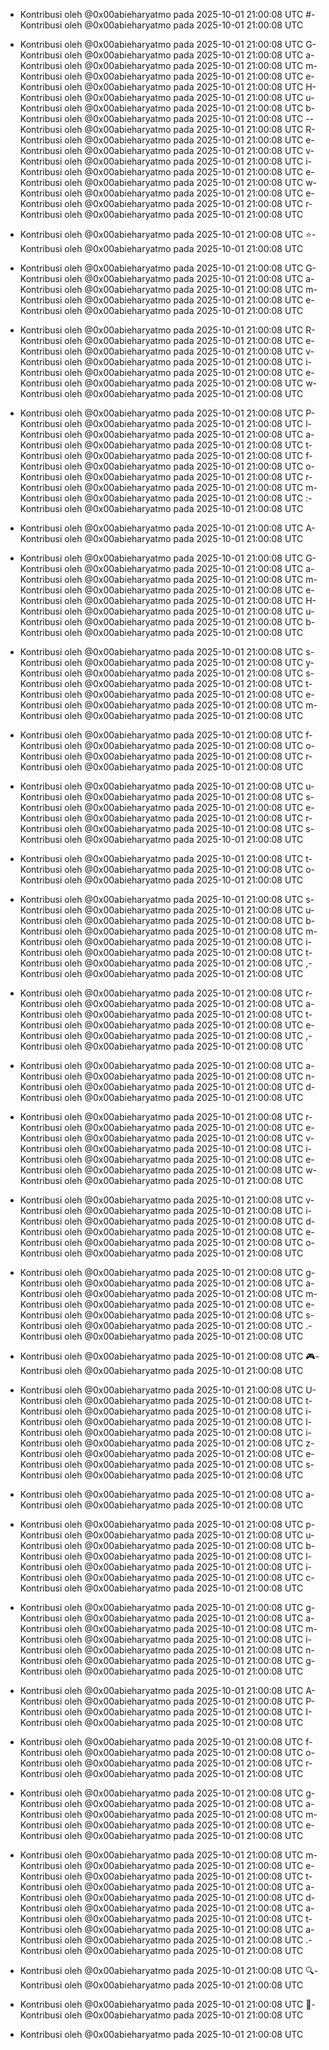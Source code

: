 - Kontribusi oleh @0x00abieharyatmo pada 2025-10-01 21:00:08 UTC
#- Kontribusi oleh @0x00abieharyatmo pada 2025-10-01 21:00:08 UTC
 - Kontribusi oleh @0x00abieharyatmo pada 2025-10-01 21:00:08 UTC
G- Kontribusi oleh @0x00abieharyatmo pada 2025-10-01 21:00:08 UTC
a- Kontribusi oleh @0x00abieharyatmo pada 2025-10-01 21:00:08 UTC
m- Kontribusi oleh @0x00abieharyatmo pada 2025-10-01 21:00:08 UTC
e- Kontribusi oleh @0x00abieharyatmo pada 2025-10-01 21:00:08 UTC
H- Kontribusi oleh @0x00abieharyatmo pada 2025-10-01 21:00:08 UTC
u- Kontribusi oleh @0x00abieharyatmo pada 2025-10-01 21:00:08 UTC
b- Kontribusi oleh @0x00abieharyatmo pada 2025-10-01 21:00:08 UTC
-- Kontribusi oleh @0x00abieharyatmo pada 2025-10-01 21:00:08 UTC
R- Kontribusi oleh @0x00abieharyatmo pada 2025-10-01 21:00:08 UTC
e- Kontribusi oleh @0x00abieharyatmo pada 2025-10-01 21:00:08 UTC
v- Kontribusi oleh @0x00abieharyatmo pada 2025-10-01 21:00:08 UTC
i- Kontribusi oleh @0x00abieharyatmo pada 2025-10-01 21:00:08 UTC
e- Kontribusi oleh @0x00abieharyatmo pada 2025-10-01 21:00:08 UTC
w- Kontribusi oleh @0x00abieharyatmo pada 2025-10-01 21:00:08 UTC
e- Kontribusi oleh @0x00abieharyatmo pada 2025-10-01 21:00:08 UTC
r- Kontribusi oleh @0x00abieharyatmo pada 2025-10-01 21:00:08 UTC

- Kontribusi oleh @0x00abieharyatmo pada 2025-10-01 21:00:08 UTC
⭐- Kontribusi oleh @0x00abieharyatmo pada 2025-10-01 21:00:08 UTC
 - Kontribusi oleh @0x00abieharyatmo pada 2025-10-01 21:00:08 UTC
G- Kontribusi oleh @0x00abieharyatmo pada 2025-10-01 21:00:08 UTC
a- Kontribusi oleh @0x00abieharyatmo pada 2025-10-01 21:00:08 UTC
m- Kontribusi oleh @0x00abieharyatmo pada 2025-10-01 21:00:08 UTC
e- Kontribusi oleh @0x00abieharyatmo pada 2025-10-01 21:00:08 UTC
 - Kontribusi oleh @0x00abieharyatmo pada 2025-10-01 21:00:08 UTC
R- Kontribusi oleh @0x00abieharyatmo pada 2025-10-01 21:00:08 UTC
e- Kontribusi oleh @0x00abieharyatmo pada 2025-10-01 21:00:08 UTC
v- Kontribusi oleh @0x00abieharyatmo pada 2025-10-01 21:00:08 UTC
i- Kontribusi oleh @0x00abieharyatmo pada 2025-10-01 21:00:08 UTC
e- Kontribusi oleh @0x00abieharyatmo pada 2025-10-01 21:00:08 UTC
w- Kontribusi oleh @0x00abieharyatmo pada 2025-10-01 21:00:08 UTC
 - Kontribusi oleh @0x00abieharyatmo pada 2025-10-01 21:00:08 UTC
P- Kontribusi oleh @0x00abieharyatmo pada 2025-10-01 21:00:08 UTC
l- Kontribusi oleh @0x00abieharyatmo pada 2025-10-01 21:00:08 UTC
a- Kontribusi oleh @0x00abieharyatmo pada 2025-10-01 21:00:08 UTC
t- Kontribusi oleh @0x00abieharyatmo pada 2025-10-01 21:00:08 UTC
f- Kontribusi oleh @0x00abieharyatmo pada 2025-10-01 21:00:08 UTC
o- Kontribusi oleh @0x00abieharyatmo pada 2025-10-01 21:00:08 UTC
r- Kontribusi oleh @0x00abieharyatmo pada 2025-10-01 21:00:08 UTC
m- Kontribusi oleh @0x00abieharyatmo pada 2025-10-01 21:00:08 UTC
:- Kontribusi oleh @0x00abieharyatmo pada 2025-10-01 21:00:08 UTC
 - Kontribusi oleh @0x00abieharyatmo pada 2025-10-01 21:00:08 UTC
A- Kontribusi oleh @0x00abieharyatmo pada 2025-10-01 21:00:08 UTC
 - Kontribusi oleh @0x00abieharyatmo pada 2025-10-01 21:00:08 UTC
G- Kontribusi oleh @0x00abieharyatmo pada 2025-10-01 21:00:08 UTC
a- Kontribusi oleh @0x00abieharyatmo pada 2025-10-01 21:00:08 UTC
m- Kontribusi oleh @0x00abieharyatmo pada 2025-10-01 21:00:08 UTC
e- Kontribusi oleh @0x00abieharyatmo pada 2025-10-01 21:00:08 UTC
H- Kontribusi oleh @0x00abieharyatmo pada 2025-10-01 21:00:08 UTC
u- Kontribusi oleh @0x00abieharyatmo pada 2025-10-01 21:00:08 UTC
b- Kontribusi oleh @0x00abieharyatmo pada 2025-10-01 21:00:08 UTC
 - Kontribusi oleh @0x00abieharyatmo pada 2025-10-01 21:00:08 UTC
s- Kontribusi oleh @0x00abieharyatmo pada 2025-10-01 21:00:08 UTC
y- Kontribusi oleh @0x00abieharyatmo pada 2025-10-01 21:00:08 UTC
s- Kontribusi oleh @0x00abieharyatmo pada 2025-10-01 21:00:08 UTC
t- Kontribusi oleh @0x00abieharyatmo pada 2025-10-01 21:00:08 UTC
e- Kontribusi oleh @0x00abieharyatmo pada 2025-10-01 21:00:08 UTC
m- Kontribusi oleh @0x00abieharyatmo pada 2025-10-01 21:00:08 UTC
 - Kontribusi oleh @0x00abieharyatmo pada 2025-10-01 21:00:08 UTC
f- Kontribusi oleh @0x00abieharyatmo pada 2025-10-01 21:00:08 UTC
o- Kontribusi oleh @0x00abieharyatmo pada 2025-10-01 21:00:08 UTC
r- Kontribusi oleh @0x00abieharyatmo pada 2025-10-01 21:00:08 UTC
 - Kontribusi oleh @0x00abieharyatmo pada 2025-10-01 21:00:08 UTC
u- Kontribusi oleh @0x00abieharyatmo pada 2025-10-01 21:00:08 UTC
s- Kontribusi oleh @0x00abieharyatmo pada 2025-10-01 21:00:08 UTC
e- Kontribusi oleh @0x00abieharyatmo pada 2025-10-01 21:00:08 UTC
r- Kontribusi oleh @0x00abieharyatmo pada 2025-10-01 21:00:08 UTC
s- Kontribusi oleh @0x00abieharyatmo pada 2025-10-01 21:00:08 UTC
 - Kontribusi oleh @0x00abieharyatmo pada 2025-10-01 21:00:08 UTC
t- Kontribusi oleh @0x00abieharyatmo pada 2025-10-01 21:00:08 UTC
o- Kontribusi oleh @0x00abieharyatmo pada 2025-10-01 21:00:08 UTC
 - Kontribusi oleh @0x00abieharyatmo pada 2025-10-01 21:00:08 UTC
s- Kontribusi oleh @0x00abieharyatmo pada 2025-10-01 21:00:08 UTC
u- Kontribusi oleh @0x00abieharyatmo pada 2025-10-01 21:00:08 UTC
b- Kontribusi oleh @0x00abieharyatmo pada 2025-10-01 21:00:08 UTC
m- Kontribusi oleh @0x00abieharyatmo pada 2025-10-01 21:00:08 UTC
i- Kontribusi oleh @0x00abieharyatmo pada 2025-10-01 21:00:08 UTC
t- Kontribusi oleh @0x00abieharyatmo pada 2025-10-01 21:00:08 UTC
,- Kontribusi oleh @0x00abieharyatmo pada 2025-10-01 21:00:08 UTC
 - Kontribusi oleh @0x00abieharyatmo pada 2025-10-01 21:00:08 UTC
r- Kontribusi oleh @0x00abieharyatmo pada 2025-10-01 21:00:08 UTC
a- Kontribusi oleh @0x00abieharyatmo pada 2025-10-01 21:00:08 UTC
t- Kontribusi oleh @0x00abieharyatmo pada 2025-10-01 21:00:08 UTC
e- Kontribusi oleh @0x00abieharyatmo pada 2025-10-01 21:00:08 UTC
,- Kontribusi oleh @0x00abieharyatmo pada 2025-10-01 21:00:08 UTC
 - Kontribusi oleh @0x00abieharyatmo pada 2025-10-01 21:00:08 UTC
a- Kontribusi oleh @0x00abieharyatmo pada 2025-10-01 21:00:08 UTC
n- Kontribusi oleh @0x00abieharyatmo pada 2025-10-01 21:00:08 UTC
d- Kontribusi oleh @0x00abieharyatmo pada 2025-10-01 21:00:08 UTC
 - Kontribusi oleh @0x00abieharyatmo pada 2025-10-01 21:00:08 UTC
r- Kontribusi oleh @0x00abieharyatmo pada 2025-10-01 21:00:08 UTC
e- Kontribusi oleh @0x00abieharyatmo pada 2025-10-01 21:00:08 UTC
v- Kontribusi oleh @0x00abieharyatmo pada 2025-10-01 21:00:08 UTC
i- Kontribusi oleh @0x00abieharyatmo pada 2025-10-01 21:00:08 UTC
e- Kontribusi oleh @0x00abieharyatmo pada 2025-10-01 21:00:08 UTC
w- Kontribusi oleh @0x00abieharyatmo pada 2025-10-01 21:00:08 UTC
 - Kontribusi oleh @0x00abieharyatmo pada 2025-10-01 21:00:08 UTC
v- Kontribusi oleh @0x00abieharyatmo pada 2025-10-01 21:00:08 UTC
i- Kontribusi oleh @0x00abieharyatmo pada 2025-10-01 21:00:08 UTC
d- Kontribusi oleh @0x00abieharyatmo pada 2025-10-01 21:00:08 UTC
e- Kontribusi oleh @0x00abieharyatmo pada 2025-10-01 21:00:08 UTC
o- Kontribusi oleh @0x00abieharyatmo pada 2025-10-01 21:00:08 UTC
 - Kontribusi oleh @0x00abieharyatmo pada 2025-10-01 21:00:08 UTC
g- Kontribusi oleh @0x00abieharyatmo pada 2025-10-01 21:00:08 UTC
a- Kontribusi oleh @0x00abieharyatmo pada 2025-10-01 21:00:08 UTC
m- Kontribusi oleh @0x00abieharyatmo pada 2025-10-01 21:00:08 UTC
e- Kontribusi oleh @0x00abieharyatmo pada 2025-10-01 21:00:08 UTC
s- Kontribusi oleh @0x00abieharyatmo pada 2025-10-01 21:00:08 UTC
.- Kontribusi oleh @0x00abieharyatmo pada 2025-10-01 21:00:08 UTC
 - Kontribusi oleh @0x00abieharyatmo pada 2025-10-01 21:00:08 UTC
🎮- Kontribusi oleh @0x00abieharyatmo pada 2025-10-01 21:00:08 UTC
 - Kontribusi oleh @0x00abieharyatmo pada 2025-10-01 21:00:08 UTC
U- Kontribusi oleh @0x00abieharyatmo pada 2025-10-01 21:00:08 UTC
t- Kontribusi oleh @0x00abieharyatmo pada 2025-10-01 21:00:08 UTC
i- Kontribusi oleh @0x00abieharyatmo pada 2025-10-01 21:00:08 UTC
l- Kontribusi oleh @0x00abieharyatmo pada 2025-10-01 21:00:08 UTC
i- Kontribusi oleh @0x00abieharyatmo pada 2025-10-01 21:00:08 UTC
z- Kontribusi oleh @0x00abieharyatmo pada 2025-10-01 21:00:08 UTC
e- Kontribusi oleh @0x00abieharyatmo pada 2025-10-01 21:00:08 UTC
s- Kontribusi oleh @0x00abieharyatmo pada 2025-10-01 21:00:08 UTC
 - Kontribusi oleh @0x00abieharyatmo pada 2025-10-01 21:00:08 UTC
a- Kontribusi oleh @0x00abieharyatmo pada 2025-10-01 21:00:08 UTC
 - Kontribusi oleh @0x00abieharyatmo pada 2025-10-01 21:00:08 UTC
p- Kontribusi oleh @0x00abieharyatmo pada 2025-10-01 21:00:08 UTC
u- Kontribusi oleh @0x00abieharyatmo pada 2025-10-01 21:00:08 UTC
b- Kontribusi oleh @0x00abieharyatmo pada 2025-10-01 21:00:08 UTC
l- Kontribusi oleh @0x00abieharyatmo pada 2025-10-01 21:00:08 UTC
i- Kontribusi oleh @0x00abieharyatmo pada 2025-10-01 21:00:08 UTC
c- Kontribusi oleh @0x00abieharyatmo pada 2025-10-01 21:00:08 UTC
 - Kontribusi oleh @0x00abieharyatmo pada 2025-10-01 21:00:08 UTC
g- Kontribusi oleh @0x00abieharyatmo pada 2025-10-01 21:00:08 UTC
a- Kontribusi oleh @0x00abieharyatmo pada 2025-10-01 21:00:08 UTC
m- Kontribusi oleh @0x00abieharyatmo pada 2025-10-01 21:00:08 UTC
i- Kontribusi oleh @0x00abieharyatmo pada 2025-10-01 21:00:08 UTC
n- Kontribusi oleh @0x00abieharyatmo pada 2025-10-01 21:00:08 UTC
g- Kontribusi oleh @0x00abieharyatmo pada 2025-10-01 21:00:08 UTC
 - Kontribusi oleh @0x00abieharyatmo pada 2025-10-01 21:00:08 UTC
A- Kontribusi oleh @0x00abieharyatmo pada 2025-10-01 21:00:08 UTC
P- Kontribusi oleh @0x00abieharyatmo pada 2025-10-01 21:00:08 UTC
I- Kontribusi oleh @0x00abieharyatmo pada 2025-10-01 21:00:08 UTC
 - Kontribusi oleh @0x00abieharyatmo pada 2025-10-01 21:00:08 UTC
f- Kontribusi oleh @0x00abieharyatmo pada 2025-10-01 21:00:08 UTC
o- Kontribusi oleh @0x00abieharyatmo pada 2025-10-01 21:00:08 UTC
r- Kontribusi oleh @0x00abieharyatmo pada 2025-10-01 21:00:08 UTC
 - Kontribusi oleh @0x00abieharyatmo pada 2025-10-01 21:00:08 UTC
g- Kontribusi oleh @0x00abieharyatmo pada 2025-10-01 21:00:08 UTC
a- Kontribusi oleh @0x00abieharyatmo pada 2025-10-01 21:00:08 UTC
m- Kontribusi oleh @0x00abieharyatmo pada 2025-10-01 21:00:08 UTC
e- Kontribusi oleh @0x00abieharyatmo pada 2025-10-01 21:00:08 UTC
 - Kontribusi oleh @0x00abieharyatmo pada 2025-10-01 21:00:08 UTC
m- Kontribusi oleh @0x00abieharyatmo pada 2025-10-01 21:00:08 UTC
e- Kontribusi oleh @0x00abieharyatmo pada 2025-10-01 21:00:08 UTC
t- Kontribusi oleh @0x00abieharyatmo pada 2025-10-01 21:00:08 UTC
a- Kontribusi oleh @0x00abieharyatmo pada 2025-10-01 21:00:08 UTC
d- Kontribusi oleh @0x00abieharyatmo pada 2025-10-01 21:00:08 UTC
a- Kontribusi oleh @0x00abieharyatmo pada 2025-10-01 21:00:08 UTC
t- Kontribusi oleh @0x00abieharyatmo pada 2025-10-01 21:00:08 UTC
a- Kontribusi oleh @0x00abieharyatmo pada 2025-10-01 21:00:08 UTC
.- Kontribusi oleh @0x00abieharyatmo pada 2025-10-01 21:00:08 UTC
 - Kontribusi oleh @0x00abieharyatmo pada 2025-10-01 21:00:08 UTC
🔍- Kontribusi oleh @0x00abieharyatmo pada 2025-10-01 21:00:08 UTC
 - Kontribusi oleh @0x00abieharyatmo pada 2025-10-01 21:00:08 UTC
🍿- Kontribusi oleh @0x00abieharyatmo pada 2025-10-01 21:00:08 UTC

- Kontribusi oleh @0x00abieharyatmo pada 2025-10-01 21:00:08 UTC
